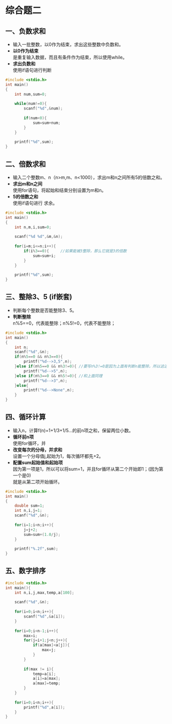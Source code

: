 # 综合题二
## 一、负数求和
* 输入一批整数，以0作为结束，求出这些整数中负数和。
* **以0作为结束**<br>
    是重复输入数据，而且有条件作为结束，所以使用while。
* **求出负数和**<br>
    使用if语句进行判断
```c
#include <stdio.h>
int main()
{
	int num,sum=0;
  
	while(num!=0){
		scanf("%d",&num);
		
		if(num<0){
			sum=sum+num;
		}
	}
	
	printf("%d",sum);
} 
```

## 二、倍数求和
* 输入二个整数m、n（n>m,m、n<1000），求出m和n之间所有5的倍数之和。
* **求出m和n之间**<br>
    使用for语句，将起始和结束分别设置为m和n。
* **5的倍数之和**<br>
    使用if语句进行 求余。
```c
#include <stdio.h>
int main()
{
	int n,m,i,sum=0;
	
	scanf("%d %d",&m,&n);
	
	for(i=m;i<=n;i++){
		if(i%3==0){		//如果能被3整除，那么它就是3的倍数
			sum=sum+i;
		}	
	}
	
	printf("%d",sum);
}
```

## 三、整除3、5 (if嵌套)
* 判断每个整数是否能整除3、5。 
* **判断整除**<br>
    n%5==0，代表能整除；n%5!=0，代表不能整除；
```c
#include <stdio.h>
int main()
{
	int n;
	scanf("%d",&n);
	if(n%5==0 && n%3==0){
		printf("%d-->3,5",n);
	}else if(n%5==0 && n%3!=0){	//要写n%3!=0是因为上面有判断n能整除，所以这边需要不能整除
		printf("%d-->5",n);
	}else if(n%3==0 && n%5!=0){	//和上面同理
		printf("%d-->3",n);
	}else{
		printf("%d-->None",n);
	}
}
```

## 四、循环计算
* 输入n，计算f(n)=1+1/3+1/5…的前n项之和，保留两位小数。
* **循环前n项**<br>
    使用for循环，并
* **改变每次的分母，并求和**<br>
    设置一个分母值j,起始为1，每次循环都先+2。
* **配置sum起始值和起始项**<br>
    因为第一项是1，所以可以将sum=1，并且for循环从第二个开始即1；(因为第一个是0)<br>
    就是从第二项开始循环。
```c
#include <stdio.h>
int main()
{
	double sum=1; 
	int n,i,j=1;
	scanf("%d",&n);
	
	for(i=1;i<n;i++){
		j=j+2;
		sum=sum+(1.0/j);
	} 
	
	printf("%.2f",sum);
}
```

## 五、数字排序
```c
#include <stdio.h>
int main(){
	int n,i,j,max,temp,a[100];
	
	scanf("%d",&n);
	
	for(i=0;i<n;i++){
		scanf("%d",&a[i]);	
	}
	
	for(i=0;i<n-1;i++){
		max=i;
		for(j=i+1;j<n;j++){
			if(a[max]<a[j]){
				max=j;
			}
		}
		
		if(max != i){
			temp=a[i];
			a[i]=a[max];
			a[max]=temp;
		} 
	}
	
	for(i=0;i<n;i++){
		printf("%d",a[i]);
	}
} 
```
